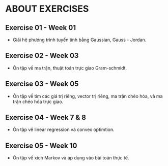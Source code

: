 # ABOUT EXERCISES
## Exercise 01 - Week 01
* Giải hệ phương trình tuyến tính bằng Gaussian, Gauss - Jordan.
## Exercise 02 - Week 03
* Ôn tập về ma trận, thuật toán trực giao Gram-schmidt.
## Exercise 03 - Week 05
* Ôn tập về tìm các giá trị riêng, vector trị riêng, ma trận chéo hóa, và ma trận chéo hóa trực giao.
## Exercise 04 - Week 7 & 8
* Ôn tập về linear regression và convex optimtion.
## Exercise 05 - Week 10
* Ôn tập về xích Markov và áp dụng vào bài toán thực tế.
